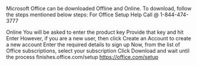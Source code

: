 Microsoft Office can be downloaded Offline and Online. To download, follow the steps mentioned below steps:
For Office Setup Help Call @ 1-844-474-3777

Online
You will be asked to enter the product key
Provide that key and hit Enter
However, if you are a new user, then click Create an Account to create a new account
Enter the required details to sign up
Now, from the list of Office subscriptions, select your subscription
Click Download and wait until the process finishes.office.com/setup
https://office.com/setup
